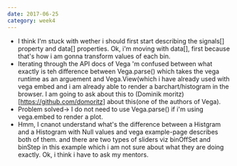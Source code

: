 ```yaml
---
date: 2017-06-25
category: week4
---
```

* I think I'm stuck with wether i should first start describing the signals[] property and data[] properties. Ok, i'm moving with data[], first because that's how i am gonna transform values of each bin. 
* Iterating through the API docs of Vega 'm confused between what exactly is teh difference between Vega.parse() which takes the vega runtime as an arguement and Vega.View(which i have already used with vega embed and i am already able to render a barchart/histogram in the browser. I am going to ask about this to (Dominik moritz)[https://github.com/domoritz] about this(one of the authors of Vega).
* Problem solved-> I do not need to use Vega.parse() if i'm using vega.embed to render a plot.  
* Hmm, I cnanot understand what's the difference between a Histgram and a Histogram with Null values and vega example-page describes both of them. and there are two types of sliders viz binOffSet and binStep in this example which i am not sure about what they are doing exactly. Ok, i think i have to ask my mentors.
